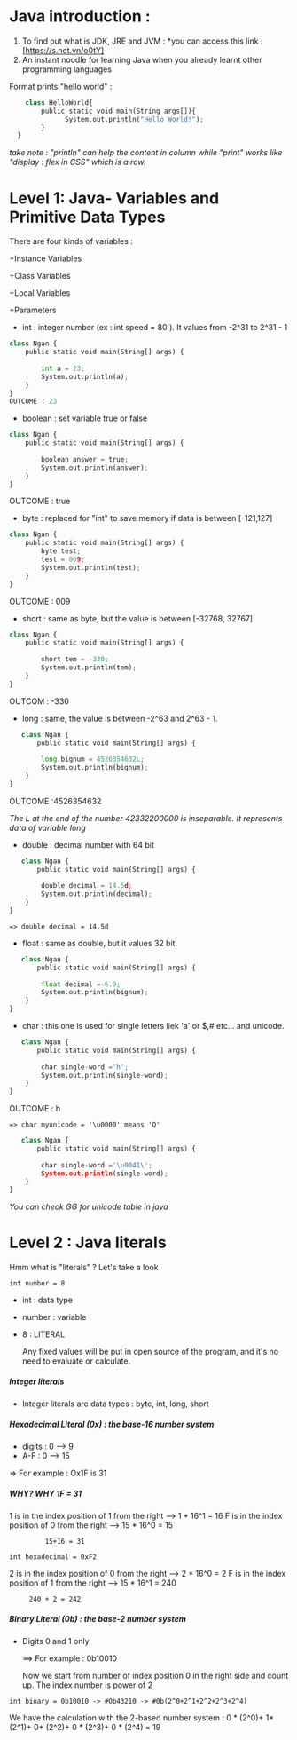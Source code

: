 # Java introduction :
1. To find out what is JDK, JRE and JVM :
    *you can access this link : [https://s.net.vn/o0tY]
2. An instant noodle for learning Java when you already learnt other programming languages
   
Format prints "hello world" :
```python
    class HelloWorld{
        public static void main(String args[]){
              System.out.println("Hello World!");
        } 
  }
```

*take note : "println" can help the content in column while "print" works like "display : flex in CSS" which is a row.*

# Level 1: Java- Variables and Primitive Data Types

There are four kinds of variables :

  +Instance Variables
  
  +Class Variables
  
  +Local Variables 
  
  +Parameters

  - int : integer number (ex : int speed = 80 ). It values from -2^31 to 2^31 - 1
```python
class Ngan {
    public static void main(String[] args) {
        
        int a = 23;
        System.out.println(a);
    }
}
OUTCOME : 23
```   
  - boolean : set variable true or false

```python
class Ngan {
    public static void main(String[] args) {
        
        boolean answer = true;
        System.out.println(answer);
    }
}
```
OUTCOME : true
  - byte : replaced for "int" to save memory if data is between [-121,127]

```python
class Ngan {
    public static void main(String[] args) {
        byte test;
        test = 009;
        System.out.println(test);
    }
}
```
OUTCOME : 009
  - short : same as byte, but the value is between [-32768, 32767]

```python
class Ngan {
    public static void main(String[] args) {
        
        short tem = -330;
        System.out.println(tem);
    }
}
```
OUTCOM : -330
  - long : same, the value is between -2^63 and 2^63 - 1.
```python    
   class Ngan {
       public static void main(String[] args) {
        
        long bignum = 4526354632L;
        System.out.println(bignum);
    }
}
```
OUTCOME :4526354632

*The L at the end of the number 42332200000 is inseparable. It represents data of variable long*
    
  - double : decimal number with 64 bit
```python    
   class Ngan {
       public static void main(String[] args) {
        
        double decimal = 14.5d;
        System.out.println(decimal);
    }
}
```
    => double decimal = 14.5d
  -  float : same as double, but it values 32 bit.

```python    
   class Ngan {
       public static void main(String[] args) {
        
        float decimal =-6.9;
        System.out.println(bignum);
    }
}
```
  -  char : this one is used for single letters liek 'a' or $,# etc... and unicode.
    
```python    
   class Ngan {
       public static void main(String[] args) {
        
        char single-word ='h';
        System.out.println(single-word);
    }
}
```
OUTCOME : h

    => char myunicode = '\u0000' means 'Q'
```python    
   class Ngan {
       public static void main(String[] args) {
        
        char single-word ='\u0041\';
        System.out.println(single-word);
    }
}
```
*You can check GG for unicode table in java*

     
  # Level 2 : Java literals

  Hmm what is "literals" ? Let's take a look

  `int number = 8`

  + int : data type
  + number : variable
  + 8  : LITERAL

    Any fixed values will be put in open source of the program, and it's no need to evaluate or calculate.

##### Integer literals #####

- Integer literals are data types : byte, int, long, short 

##### Hexadecimal Literal (0x) : the base-16 number system #####
   + digits : 0 --> 9
   + A-F    : 0 --> 15

 => For example : Ox1F is 31

  #####  WHY? WHY 1F = 31 #####

  1 is in the index position of 1 from the right --> 1 * 16^1 = 16
  F is in the index position of 0 from the right --> 15 * 16^0 = 15

             15+16 = 31
             
`int hexadecimal = 0xF2`

2 is in the index position of 0 from the right --> 2 * 16^0 = 2
F is in the index position of 1 from the right --> 15 * 16^1 = 240

         240 + 2 = 242 
  
##### Binary Literal (0b) : the base-2 number system #####

- Digits 0 and 1 only

  ==> For example : 0b10010

  Now we start from number of index position 0 in the right side and count up. The index number is power of 2

`int binary = 0b10010 -> #Ob43210 -> #0b(2^0+2^1+2^2+2^3+2^4) `

We have the calculation with the 2-based number system : 0 * (2^0)+ 1* (2^1)+ 0* (2^2)+ 0 * (2^3)+ 0 * (2^4) = 19








